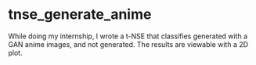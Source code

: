 # tnse_generate_anime
While doing my internship, I wrote a t-NSE that classifies generated with a GAN anime images, and not generated. The results are viewable with a 2D plot.
